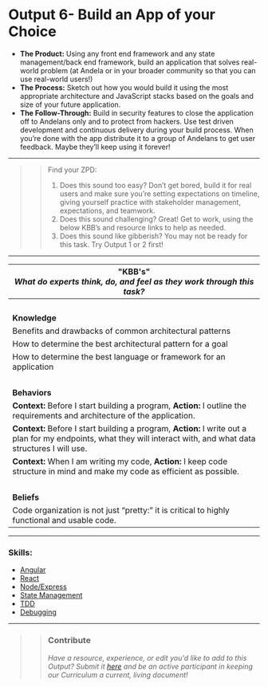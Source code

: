 # Output 6- Build an App of your Choice

- **The Product:** Using any front end framework and any state management/back end framework, build an application that solves real-world problem (at Andela or in your broader community so that you can use real-world users!)  <br>
- **The Process:** Sketch out how you would build it using the most appropriate architecture and JavaScript stacks based on the goals and size of your future application.   <br>
- **The Follow-Through:** Build in security features to close the application off to Andelans only and to protect from hackers. Use test driven development and continuous delivery during your build process. 
When you’re done with the app distribute it to a group of Andelans to get user feedback.  Maybe they’ll keep using it forever!

-----------------------------------------------------------
>> Find your ZPD: 
>> 
>> 1. Does this sound too easy? Don’t get bored, build it for real users and make sure you’re setting expectations on timeline, giving yourself practice with stakeholder management, expectations, and teamwork. 
>> 2. Does this sound challenging? Great! Get to work, using the below KBB’s and resource links to help as needed. 
>>  3. Does this sound like gibberish? You may not be ready for this task. Try Output 1 or 2 first! 

----------------------------------------------------------------

| **"KBB's"** <br> _What do experts think, do, and feel as they work through this task?_|
|----------|
| </br>| 
| **Knowledge**	| 
| Benefits and drawbacks of common architectural patterns 	|  
| How to determine the best architectural pattern for a goal  | 
| How to determine the best language or framework for an application |
| </br> | 
| **Behaviors** 	| 
|  **Context:** Before I start building a program, **Action:** I outline the requirements and architecture of the application.	|  
| **Context:** Before I start building a program, **Action:** I write out a plan for my endpoints, what they will interact with, and what data structures I will use.	|
| **Context:** When I am writing my code, **Action:** I keep code structure in mind and make my code as efficient as possible. |  
| </br> | 
| **Beliefs**	| 
| Code organization is not just “pretty:” it is critical to highly functional and usable code. |  


------
### Skills: 
* [Angular](https://github.com/andela/learningmap/blob/master/Phase-C/JavaScript%20D2/Curriculum/02b-%20Intro%20to%20AngularJS%202.0/README.md)
* [React](https://github.com/andela/learningmap/blob/master/Phase-C/JavaScript%20D2/Curriculum/11-%20Intro%20to%20React/README.md)
* [Node/Express](https://github.com/andela/learningmap/blob/master/Phase-C/JavaScript%20D1/Curriculum/18-%20Introduction%20to%20Node%20JS-%20Working%20with%20Node%20Modules/README.md)
* [State Management](https://docs.google.com/a/andela.com/document/d/1A-XCSfBODm1g0CbcuMVeLhAAnNsrj1SQxFQwMigPu-s/edit?usp=sharing)
* [TDD](https://github.com/andela/learningmap/blob/master/Phase-C/JavaScript%20D1/Curriculum/15-%20Test%20Driven%20Development%20in%20JavaScript/README.md)
* [Debugging](https://github.com/andela/learningmap/blob/master/Phase-3/Technical%20Team%20Lead/Curriculum/17%20-%20Debugging/README.md)

------

>> ### Contribute
>> _Have a resource, experience, or edit you'd like to add to this Output? Submit it [here](https://docs.google.com/a/andela.com/forms/d/e/1FAIpQLSeiwit-7JW3UScG9ItDX9DUZZnlCwdpo7aWruahsPKNJ_6JOA/viewform?usp=sf_link) and be an active participant in keeping our Curriculum a current, living document!_

